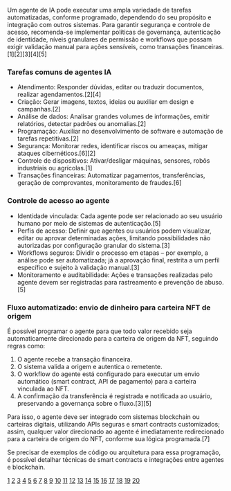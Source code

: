 Um agente de IA pode executar uma ampla variedade de tarefas automatizadas, conforme programado, dependendo do seu propósito e integração com outros sistemas. Para garantir segurança e controle de acesso, recomenda-se implementar políticas de governança, autenticação de identidade, níveis granulares de permissão e workflows que possam exigir validação manual para ações sensíveis, como transações financeiras.[1][2][3][4][5]

### Tarefas comuns de agentes IA

- Atendimento: Responder dúvidas, editar ou traduzir documentos, realizar agendamentos.[2][4]
- Criação: Gerar imagens, textos, ideias ou auxiliar em design e campanhas.[2]
- Análise de dados: Analisar grandes volumes de informações, emitir relatórios, detectar padrões ou anomalias.[2]
- Programação: Auxiliar no desenvolvimento de software e automação de tarefas repetitivas.[2]
- Segurança: Monitorar redes, identificar riscos ou ameaças, mitigar ataques cibernéticos.[6][2]
- Controle de dispositivos: Ativar/desligar máquinas, sensores, robôs industriais ou agrícolas.[1]
- Transações financeiras: Automatizar pagamentos, transferências, geração de comprovantes, monitoramento de fraudes.[6]

### Controle de acesso ao agente

- Identidade vinculada: Cada agente pode ser relacionado ao seu usuário humano por meio de sistemas de autenticação.[5]
- Perfis de acesso: Definir que agentes ou usuários podem visualizar, editar ou aprovar determinadas ações, limitando possibilidades não autorizadas por configuração granular do sistema.[3]
- Workflows seguros: Dividir o processo em etapas – por exemplo, a análise pode ser automatizada; já a aprovação final, restrita a um perfil específico e sujeito à validação manual.[3]
- Monitoramento e auditabilidade: Ações e transações realizadas pelo agente devem ser registradas para rastreamento e prevenção de abuso.[5]

### Fluxo automatizado: envio de dinheiro para carteira NFT de origem

É possível programar o agente para que todo valor recebido seja automaticamente direcionado para a carteira de origem da NFT, seguindo regras como:

1. O agente recebe a transação financeira.
2. O sistema valida a origem e autentica o remetente.
3. O workflow do agente está configurado para executar um envio automático (smart contract, API de pagamento) para a carteira vinculada ao NFT.
4. A confirmação da transferência é registrada e notificada ao usuário, preservando a governança sobre o fluxo.[3][5]

Para isso, o agente deve ser integrado com sistemas blockchain ou carteiras digitais, utilizando APIs seguras e smart contracts customizados; assim, qualquer valor direcionado ao agente é imediatamente redirecionado para a carteira de origem do NFT, conforme sua lógica programada.[7]

Se precisar de exemplos de código ou arquitetura para essa programação, é possível detalhar técnicas de smart contracts e integrações entre agentes e blockchain.

[1](https://botpress.com/pt/blog/real-world-applications-of-ai-agents)
[2](https://cloud.google.com/discover/what-are-ai-agents?hl=pt-BR)
[3](https://www.pipefy.com/pt-br/blog/seguranca-agentes-ia/)
[4](https://www.tecmundo.com.br/software/407496-agentes-de-ia-conheca-5-tipos-e-como-eles-ajudam-voce.htm)
[5](https://www.silverfort.com/pt/blog/secure-your-ai-agents-with-silverforts-identity-first-innovation/)
[6](https://www.expertise.ai/pt/blog/ai-agent-examples)
[7](https://www.youtube.com/watch?v=11ZtS3ZrTfY)
[8](https://translate.google.com/translate?u=https%3A%2F%2Fwww.projectpro.io%2Farticle%2Fai-agent-projects%2F1060&hl=pt&sl=en&tl=pt&client=srp)
[9](https://itforum.com.br/noticias/o-que-agentes-de-ia-podem-fazer/)
[10](https://www.youtube.com/watch?v=t4AFEhbhfJM)
[11](https://www.oracle.com/br/artificial-intelligence/ai-agents/)
[12](https://blog.logto.io/pt-BR/agent-auth)
[13](https://www.youtube.com/watch?v=akZ4_J0O0vw)
[14](https://quiker.com.br/agentes-de-ia-no-gerenciamento-de-projetos/)
[15](https://bigid.com/pt/blog/ai-access-control/)
[16](https://hotmart.com/pt-br/marketplace/produtos/crie-bots-multimercado-para-o-mercado-defi/L74862163P)
[17](https://translate.google.com/translate?u=https%3A%2F%2Faws.amazon.com%2Fwhat-is%2Fai-agents%2F&hl=pt&sl=en&tl=pt&client=srp)
[18](https://support.zendesk.com/hc/pt-br/articles/8357756929562-Gerenciamento-do-acesso-de-usu%C3%A1rios-ao-Agentes-de-IA-Avan%C3%A7ado)
[19](https://university.cex.io/pt/glossary/)
[20](https://www.tableau.com/pt-br/learn/articles/ai/examples)